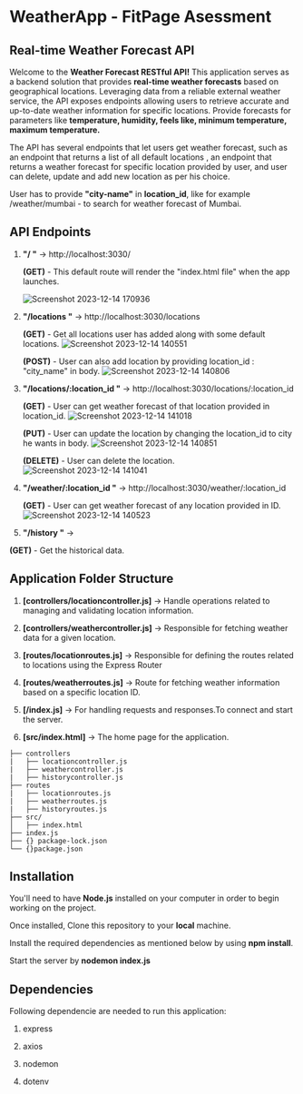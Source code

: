 # WeatherApp - FitPage Asessment 

## Real-time Weather Forecast API 
Welcome to the **Weather Forecast RESTful API!** This application serves as a backend solution that provides **real-time weather forecasts** based on geographical locations. Leveraging data from a reliable external weather service, the API exposes endpoints allowing users to retrieve accurate and up-to-date weather information for specific locations.
Provide forecasts for parameters like **temperature, humidity, feels like, minimum temperature, maximum temperature.**

The API has several endpoints that let users get weather forecast, such as an endpoint that returns a list of all default locations , an endpoint that returns a weather forecast for specific location provided by user, and user can delete, update and add new location as per his choice.

User has to provide **"city-name"** in **location_id**, like for example /weather/mumbai - to search for weather forecast of Mumbai.

## API Endpoints 
1. **"/ "** ->   http://localhost:3030/
   
   **(GET)** - This default route will render the "index.html file" when the app launches.
  
   ![Screenshot 2023-12-14 170936](https://github.com/parthojha12/Weather-App-FitPage/assets/112394456/bb651aca-5003-4d73-ad54-4a236c982ae7)

4. **"/locations "** ->  http://localhost:3030/locations

    **(GET)** - Get all locations user has added along with some default locations.
   ![Screenshot 2023-12-14 140551](https://github.com/parthojha12/Weather-App-FitPage/assets/112394456/74caddad-6097-4fbc-b574-c9f66c7468b8)


    **(POST)** - User can also add location by providing location_id : "city_name" in body.
![Screenshot 2023-12-14 140806](https://github.com/parthojha12/Weather-App-FitPage/assets/112394456/474b3292-d814-4d31-9e47-ea619c120352)

   
6. **"/locations/:location_id "** ->  http://localhost:3030/locations/:location_id
   
   **(GET)** - User can get weather forecast of that location provided in location_id.
![Screenshot 2023-12-14 141018](https://github.com/parthojha12/Weather-App-FitPage/assets/112394456/a7ec56aa-91ea-4a95-870f-41614212d968)

   
   **(PUT)** - User can update the location by changing the location_id to city he wants in body.
![Screenshot 2023-12-14 140851](https://github.com/parthojha12/Weather-App-FitPage/assets/112394456/03e4ecab-3aab-4de4-8305-7f20992bf7b2)


   **(DELETE)** - User can delete the location.
![Screenshot 2023-12-14 141041](https://github.com/parthojha12/Weather-App-FitPage/assets/112394456/2f00760e-8549-409c-8558-3f234f9b6f11)


8. **"/weather/:location_id "** ->    http://localhost:3030/weather/:location_id
 
   **(GET)** - User can get weather forecast of any location provided in ID.
![Screenshot 2023-12-14 140523](https://github.com/parthojha12/Weather-App-FitPage/assets/112394456/b49f478f-cf1e-4010-ad2f-0b3237911f5c)


10. **"/history "** ->

   **(GET)** - Get the historical data.


## Application Folder Structure
1. **[controllers/locationcontroller.js]** -> Handle operations related to managing and validating location information.

2. **[controllers/weathercontroller.js]** -> Responsible for fetching weather data for a given location.

3. **[routes/locationroutes.js]** -> Responsible for defining the routes related to locations using the Express Router

4. **[routes/weatherroutes.js]** -> Route for fetching weather information based on a specific location ID.

5. **[/index.js]** ->  For handling requests and responses.To connect and start the server.
   
6. **[src/index.html]** -> The home page for the application.
```
├── controllers
|   ├── locationcontroller.js
|   ├── weathercontroller.js
|   ├── historycontroller.js
├── routes
|   ├── locationroutes.js
|   ├── weatherroutes.js
|   ├── historyroutes.js
├── src/
│   ├── index.html 
├── index.js
├── {} package-lock.json
└── {}package.json
```

## Installation 

You'll need to have **Node.js** installed on your computer in order to begin working on the project. 

Once installed, Clone this repository to your **local** machine.

Install the required dependencies as mentioned below by using **npm install**.

Start the server by **nodemon index.js**

## Dependencies
Following dependencie are needed to run this application: 

1. express

2. axios

3. nodemon

4. dotenv
